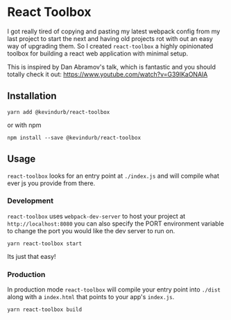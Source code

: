 # React Toolbox

I got really tired of copying and pasting my latest webpack config from my last
project to start the next and having old projects rot with out an easy way of
upgrading them. So I created `react-toolbox` a highly opinionated toolbox for
building a react web application with minimal setup.

This is inspired by Dan Abramov's talk, which is fantastic and you should
totally check it out:
https://www.youtube.com/watch?v=G39lKaONAlA

## Installation
```
yarn add @kevindurb/react-toolbox
```
or with npm
```
npm install --save @kevindurb/react-toolbox
```

## Usage
`react-toolbox` looks for an entry point at `./index.js` and will compile
what ever js you provide from there.

### Development
`react-toolbox` uses `webpack-dev-server` to host your project at
`http://localhost:8080` you can also specify the PORT environment variable to
change the port you would like the dev server to run on.

```
yarn react-toolbox start
```
Its just that easy!

### Production
In production mode `react-toolbox` will compile your entry point into `./dist`
along with a `index.html` that points to your app's `index.js`.

```
yarn react-toolbox build
```
